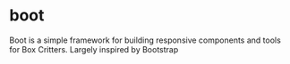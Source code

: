 # boot
Boot is a simple framework for building responsive components and tools for Box Critters. Largely inspired by Bootstrap
